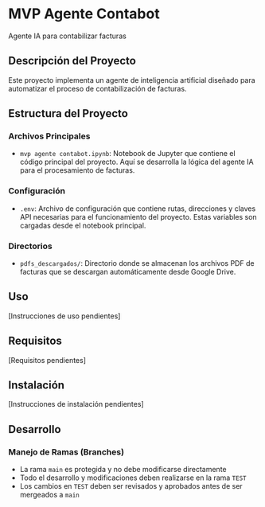 # MVP Agente Contabot
Agente IA para contabilizar facturas

## Descripción del Proyecto
Este proyecto implementa un agente de inteligencia artificial diseñado para automatizar el proceso de contabilización de facturas.

## Estructura del Proyecto

### Archivos Principales
- `mvp agente contabot.ipynb`: Notebook de Jupyter que contiene el código principal del proyecto. Aquí se desarrolla la lógica del agente IA para el procesamiento de facturas.

### Configuración
- `.env`: Archivo de configuración que contiene rutas, direcciones y claves API necesarias para el funcionamiento del proyecto. Estas variables son cargadas desde el notebook principal.

### Directorios
- `pdfs_descargados/`: Directorio donde se almacenan los archivos PDF de facturas que se descargan automáticamente desde Google Drive.

## Uso
[Instrucciones de uso pendientes]

## Requisitos
[Requisitos pendientes]

## Instalación
[Instrucciones de instalación pendientes]

## Desarrollo
### Manejo de Ramas (Branches)
- La rama `main` es protegida y no debe modificarse directamente
- Todo el desarrollo y modificaciones deben realizarse en la rama `TEST`
- Los cambios en `TEST` deben ser revisados y aprobados antes de ser mergeados a `main`
